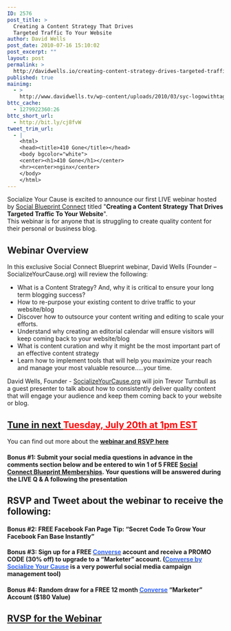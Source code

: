 ```yaml
---
ID: 2576
post_title: >
  Creating a Content Strategy That Drives
  Targeted Traffic To Your Website
author: David Wells
post_date: 2010-07-16 15:10:02
post_excerpt: ""
layout: post
permalink: >
  http://davidwells.io/creating-content-strategy-drives-targeted-traffic-website/
published: true
mainimg:
  - >
    http://www.davidwells.tv/wp-content/uploads/2010/03/syc-logowithtagline2.png
bttc_cache:
  - 1279922360:26
bttc_short_url:
  - http://bit.ly/cj8fvW
tweet_trim_url:
  - |
    <html>
    <head><title>410 Gone</title></head>
    <body bgcolor="white">
    <center><h1>410 Gone</h1></center>
    <hr><center>nginx</center>
    </body>
    </html>
---
```

<div>Socialize Your Cause is excited to announce our first LIVE webinar hosted by <a href="http://bit.ly/9OFsuD">Social Blueprint Connect</a> titled "<strong>Creating a Content Strategy That Drives Targeted Traffic To Your Website</strong>".</div>
<div>This webinar is for anyone that is struggling to create quality content for their personal or business blog.</div>
<div>
<h2>Webinar Overview</h2>
In this exclusive Social Connect Blueprint webinar, David Wells  (Founder – SocializeYourCause.org) will review the following:
<ul>
	<li>What is a Content Strategy? And, why it is critical to ensure your  long term blogging success?</li>
	<li>How to re-purpose your existing content to drive traffic to your  website/blog</li>
	<li> Discover how to outsource your content writing and editing to scale  your efforts.</li>
	<li> Understand why creating an editorial calendar will ensure visitors  will keep coming back to your website/blog</li>
	<li> What is content curation and why it might be the most important  part of an effective content strategy</li>
	<li> Learn how to implement tools that will help you maximize your reach  and manage your most valuable resource…..your time.</li>
</ul>
</div>
<div>David Wells, Founder - <a href="http://clicks.aweber.com/y/ct/?l=Ff8uJ&amp;m=JuvpTHIzi0VUx3&amp;b=lt_RWTKIklF8TvurOyPQ9w" target="_blank">SocializeYourCause.org</a> will join Trevor Turnbull as a guest presenter to talk about how to consistently deliver quality content that will engage your audience and keep them coming back to your website or blog.</div>
<h2><span style="text-decoration: underline;">Tune in next </span><span style="color: #ff0000;"><span style="text-decoration: underline;">Tuesday, July 20th at 1pm EST</span></span></h2>
You can find out more about the <strong><a href="http://bit.ly/9OFsuD">webinar and RSVP here</a></strong>
<h4><strong>Bonus  #1:</strong> Submit your social media questions in advance in the  comments section below and be entered to win 1 of 5 FREE <a href="http://socialconnectblueprint.com/become-a-member" target="_blank">Social  Connect Blueprint Memberships</a>. Your questions will be answered  during the LIVE Q &amp; A following the presentation</h4>
<h2>RSVP  and Tweet about the webinar to receive the following:</h2>
<h4>Bonus  #2: FREE Facebook Fan Page Tip: “Secret Code To Grow Your  Facebook Fan Base Instantly”</h4>
<h4>Bonus  #3: Sign up for a FREE <a href="http://socialconnectblueprint.com/Converse" target="_blank"><span style="color: #3366ff;">Converse</span></a> account and receive a PROMO CODE (30% off) to upgrade to a “Marketer”  account. (<a href="http://socialconnectblueprint.com/Converse" target="_blank"><span style="color: #3366ff;">Converse by Socialize Your Cause</span></a> is a very powerful  social media campaign management tool)</h4>
<h4>Bonus #4: Random draw  for a FREE 12 month <a href="http://socialconnectblueprint.com/Converse" target="_blank"><span style="color: #3366ff;">Converse</span></a><span style="color: #3366ff;"> </span>“Marketer” Account ($180 Value)</h4>
<h2><a href="http://bit.ly/9OFsuD">RVSP for the Webinar</a></h2>